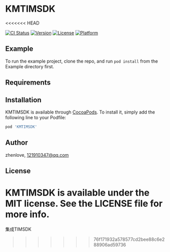# KMTIMSDK
<<<<<<< HEAD

[![CI Status](https://img.shields.io/travis/zhenlove/KMTIMSDK.svg?style=flat)](https://travis-ci.org/zhenlove/KMTIMSDK)
[![Version](https://img.shields.io/cocoapods/v/KMTIMSDK.svg?style=flat)](https://cocoapods.org/pods/KMTIMSDK)
[![License](https://img.shields.io/cocoapods/l/KMTIMSDK.svg?style=flat)](https://cocoapods.org/pods/KMTIMSDK)
[![Platform](https://img.shields.io/cocoapods/p/KMTIMSDK.svg?style=flat)](https://cocoapods.org/pods/KMTIMSDK)

## Example

To run the example project, clone the repo, and run `pod install` from the Example directory first.

## Requirements

## Installation

KMTIMSDK is available through [CocoaPods](https://cocoapods.org). To install
it, simply add the following line to your Podfile:

```ruby
pod 'KMTIMSDK'
```

## Author

zhenlove, 121910347@qq.com

## License

KMTIMSDK is available under the MIT license. See the LICENSE file for more info.
=======
集成TIMSDK
>>>>>>> 76f171932a578577cd2bee88c6e288906ad59736
